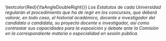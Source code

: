 \textcolor{Red}{\faAngleDoubleRight{}} *Los Estatutos de cada Universidad regularán el procedimiento que ha de regir en los concursos, que deberá valorar, en todo caso, el historial académico, docente e investigador del candidato o candidata, su proyecto docente e investigador, así como contrastar sus capacidades para la exposición y debate ante la Comisión en la correspondiente materia o especialidad en sesión pública.*  
      
